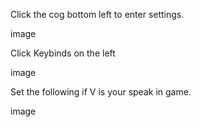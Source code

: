 Click the cog bottom left to enter settings.

image

Click Keybinds on the left

image

Set the following if V is your speak in game.

image
